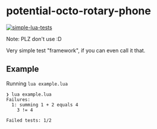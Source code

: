 # potential-octo-rotary-phone
[![simple-lua-tests](https://github.com/tjlaxs/potential-octo-rotary-phone/actions/workflows/main.yml/badge.svg)](https://github.com/tjlaxs/potential-octo-rotary-phone/actions/workflows/main.yml)

Note: PLZ don't use :D

Very simple test "framework", if you can even call it that.

## Example

Running `lua example.lua`
```
❯ lua example.lua 
Failures:
  1: summing 1 + 2 equals 4
    3 != 4

Failed tests: 1/2
```


